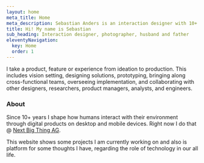 ```yaml
---
layout: home
meta_title: Home
meta_description: Sebastian Anders is an interaction designer with 10+ years of industry experience
title: Hi! My name is Sebastian
sub_heading: Interaction designer, photographer, husband and father
eleventyNavigation:
  key: Home
  order: 1
---
```


I take a product, feature or experience from ideation to production. This includes vision setting, designing solutions, prototyping, bringing along cross-functional teams, overseeing implementation, and collaborating with other designers, researchers, product managers, analysts, and engineers.

### About
Since 10+ years I shape how humans interact with their environment through digital products on desktop and mobile devices. Right now I do that @ [Next Big Thing AG](https://www.nextbigthing.ag/).

This website shows some projects I am currently working on and also is platform for some thoughts I have, regarding the role of technology in our all life.

